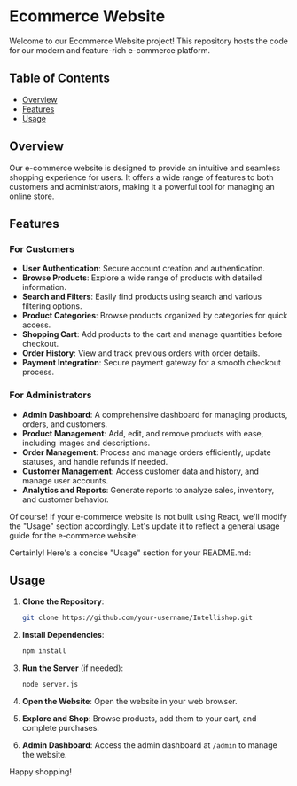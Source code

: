 # Ecommerce Website

Welcome to our Ecommerce Website project! This repository hosts the code for our modern and feature-rich e-commerce platform.

## Table of Contents

- [Overview](#overview)
- [Features](#features)
- [Usage](#usage)

## Overview

Our e-commerce website is designed to provide an intuitive and seamless shopping experience for users. It offers a wide range of features to both customers and administrators, making it a powerful tool for managing an online store.

## Features

### For Customers
- **User Authentication**: Secure account creation and authentication.
- **Browse Products**: Explore a wide range of products with detailed information.
- **Search and Filters**: Easily find products using search and various filtering options.
- **Product Categories**: Browse products organized by categories for quick access.
- **Shopping Cart**: Add products to the cart and manage quantities before checkout.
- **Order History**: View and track previous orders with order details.
- **Payment Integration**: Secure payment gateway for a smooth checkout process.

### For Administrators
- **Admin Dashboard**: A comprehensive dashboard for managing products, orders, and customers.
- **Product Management**: Add, edit, and remove products with ease, including images and descriptions.
- **Order Management**: Process and manage orders efficiently, update statuses, and handle refunds if needed.
- **Customer Management**: Access customer data and history, and manage user accounts.
- **Analytics and Reports**: Generate reports to analyze sales, inventory, and customer behavior.


Of course! If your e-commerce website is not built using React, we'll modify the "Usage" section accordingly. Let's update it to reflect a general usage guide for the e-commerce website:

Certainly! Here's a concise "Usage" section for your README.md:


## Usage

1. **Clone the Repository**:
   ```bash
   git clone https://github.com/your-username/Intellishop.git
   ```

2. **Install Dependencies**:
   ```bash
   npm install
   ```

3. **Run the Server** (if needed):
   ```bash
   node server.js
   ```

4. **Open the Website**:
   Open the website in your web browser.

5. **Explore and Shop**:
   Browse products, add them to your cart, and complete purchases.

6. **Admin Dashboard**:
   Access the admin dashboard at `/admin` to manage the website.


Happy shopping!

